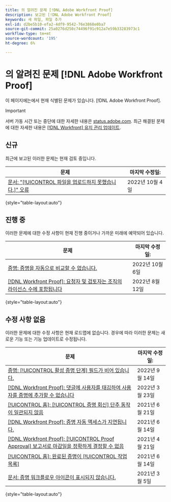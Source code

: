```yaml
---
title: 의 알려진 문제 [!DNL Adobe Workfront Proof]
description: 보고된 [!DNL Adobe Workfront Proof]
keywords: 새 파일, 파일 추가
exl-id: d2be5b10-efa2-4df9-9542-76e3868e0ba7
source-git-commit: 25a0276d250c74496f91c912a7e59b33283973c1
workflow-type: tm+mt
source-wordcount: '195'
ht-degree: 6%

---
```


# 의 알려진 문제 [!DNL Adobe Workfront Proof]

이 페이지에는에서 현재 식별된 문제가 있습니다. [!DNL Adobe Workfront Proof].

>[!IMPORTANT]
>
>서버 가동 시간 또는 중단에 대한 자세한 내용은 [status.adobe.com](https://status.adobe.com). 최근 해결된 문제에 대한 자세한 내용은 [[!DNL Workfront] 유지 관리 업데이트](../maintenance/current-updates.md).

## 신규

최근에 보고된 이러한 문제는 현재 검토 중입니다.

| **문제** | **마지막 수정일:** |
| -----------------------------------------------------------------| ----------------- |
| [문서: &quot;[!UICONTROL 파일을 업로드하지 못했습니다.]&quot; 오류](known-issues-workfront/wf-documents-failed-to-upload-file.md) | 2022년 10월 4일 |

{style=&quot;table-layout:auto&quot;}

## 진행 중

이러한 문제에 대한 수정 사항이 현재 진행 중이거나 가까운 미래에 예약되어 있습니다.

| **문제** | **마지막 수정일:** |
| -----------------------------------------------------------------| ----------------- |
| [증명: 증명을 자동으로 비교할 수 없습니다.](known-issues-workfront/wf-proofs-cannot-auto-compare.md) | 2022년 10월 6일 |
| [[!DNL Workfront Proof]: 요청자 및 검토자는 조직의 라이선스 수에 포함됩니다](known-issues-workfront-proof/proof-requestor-reviewer-count-as-licenses.md) | 2022년 8월 12일 |

{style=&quot;table-layout:auto&quot;}

## 수정 사항 없음

이러한 문제에 대한 수정 사항은 현재 로드맵에 없습니다. 경우에 따라 이러한 문제는 새로운 기능 또는 기능 업데이트로 수정됩니다.

| **문제** | **마지막 수정일:** |
| -----------------------------------------------------------------| ----------------- |
| [증명: [!UICONTROL 활성 증명 단계] 필드가 비어 있습니다.](known-issues-workfront/wf-documents-stages-do-not-populate-on-proof.md) | 2022년 9월 14일 |
| [[!DNL Workfront Proof]: 댓글에 사용자를 태깅하여 사용자를 증명에 추가할 수 없습니다](known-issues-workfront-proof/cannot-add-user-to-proof.md) | 2022년 3월 23일 |
| [[!UICONTROL 홈]: [!UICONTROL 증명 회신] 단추 동작이 일관되지 않음](known-issues-workfront-proof/reply-in-proof-button-behavior-is-inconsistent.md) | 2021년 6월 21일 |
| [[!DNL Workfront Proof]: 증명 자동 액세스가 지연됩니다.](known-issues-workfront-proof/automatic-access-to-proofs-are-delayed.md) | 2021년 6월 14일 |
| [[!DNL Workfront Proof]: [!UICONTROL Proof Approval] 보고서로 마감일을 정확하게 결정할 수 없음](known-issues-workfront-proof/proof-approval-report-cant-accurately-determine-deadlines.md) | 2021년 4월 21일 |
| [[!UICONTROL 홈]: 완료된 증명이 [!UICONTROL 작업 목록]](known-issues-workfront-proof/completed-proofs-stuck-in-the-work-list.md) | 2021년 6월 14일 |
| [문서: 증명 워크플로우 아이콘이 표시되지 않습니다.](known-issues-workfront-proof/proof-workflow-icon-is-not-displaying.md) | 2021년 3월 5일 |

{style=&quot;table-layout:auto&quot;}

